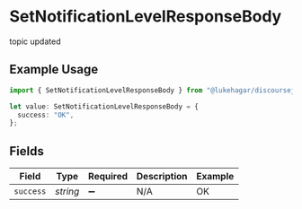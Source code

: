 # SetNotificationLevelResponseBody

topic updated

## Example Usage

```typescript
import { SetNotificationLevelResponseBody } from "@lukehagar/discoursejs/sdk/models/operations";

let value: SetNotificationLevelResponseBody = {
  success: "OK",
};
```

## Fields

| Field              | Type               | Required           | Description        | Example            |
| ------------------ | ------------------ | ------------------ | ------------------ | ------------------ |
| `success`          | *string*           | :heavy_minus_sign: | N/A                | OK                 |